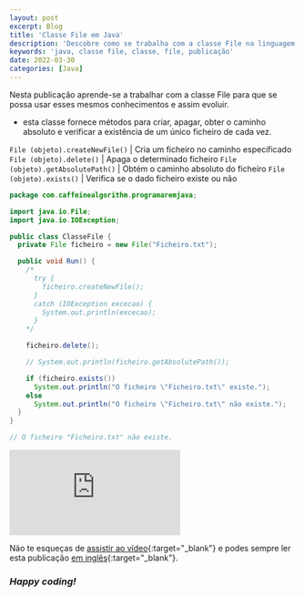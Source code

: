 ```yaml
---
layout: post
excerpt: Blog
title: 'Classe File em Java'
description: 'Descobre como se trabalha com a classe File na linguagem de programação Java. Obtém respostas às tuas dúvidas com a teoria e os exemplos apresentados.'
keywords: 'java, classe file, classe, file, publicação'
date: 2022-03-30
categories: [Java]
---
```


Nesta publicação aprende-se a trabalhar com a classe File para que se possa usar esses mesmos conhecimentos e assim evoluir.

- esta classe fornece métodos para criar, apagar, obter o caminho absoluto e verificar a existência de um único ficheiro de cada vez.

`File (objeto).createNewFile()` | Cria um ficheiro no caminho especificado
`File (objeto).delete()` | Apaga o determinado ficheiro
`File (objeto).getAbsolutePath()` | Obtém o caminho absoluto do ficheiro
`File (objeto).exists()` | Verifica se o dado ficheiro existe ou não

```java
package com.caffeinealgorithm.programaremjava;

import java.io.File;
import java.io.IOException;

public class ClasseFile {
  private File ficheiro = new File("Ficheiro.txt");

  public void Run() {
    /*
      try {
        ficheiro.createNewFile();
      }
      catch (IOException excecao) {
        System.out.println(excecao);
      }
    */

    ficheiro.delete();

    // System.out.println(ficheiro.getAbsolutePath());

    if (ficheiro.exists())
      System.out.println("O ficheiro \"Ficheiro.txt\" existe.");
    else
      System.out.println("O ficheiro \"Ficheiro.txt\" não existe.");
  }
}

// O ficheiro "Ficheiro.txt" não existe.
```

<div class="video-container">
  <iframe src="https://www.youtube.com/embed/_d2WykDSZyM" frameborder="0" allowfullscreen></iframe>
</div>

Não te esqueças de [assistir ao vídeo](https://youtu.be/_d2WykDSZyM){:target="\_blank"} e podes sempre ler esta publicação [em inglês](https://nelsonsilvadev.com/blog/20220330/file-class-in-java/){:target="\_blank"}.

### _Happy coding!_
